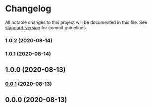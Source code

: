 # Changelog

All notable changes to this project will be documented in this file. See [standard-version](https://github.com/conventional-changelog/standard-version) for commit guidelines.

### 1.0.2 (2020-08-14)

### 1.0.1 (2020-08-14)

## 1.0.0 (2020-08-13)

### [0.0.1](https://github.com/cinch-labs/update-identity-service/compare/v0.0.0...v0.0.1) (2020-08-13)

## 0.0.0 (2020-08-13)
